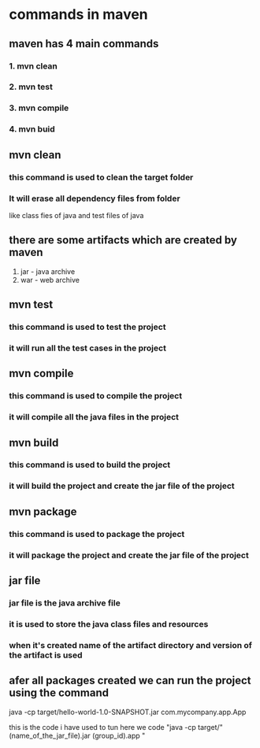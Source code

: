 # commands in maven

## maven has 4 main commands 
### 1. mvn clean
### 2. mvn test
### 3. mvn compile
### 4. mvn buid

## mvn clean
### this command is used to clean the target folder
### It will erase all dependency files from folder
like class fies of java and test files of java

## there are some artifacts which are created by maven
1. jar - java archive 
2. war - web archive

## mvn test
### this command is used to test the project
### it will run all the test cases in the project

## mvn compile
### this command is used to compile the project
### it will compile all the java files in the project

## mvn build
### this command is used to build the project
### it will build the project and create the jar file of the project

## mvn package
### this command is used to package the project
### it will package the project and create the jar file of the project



## jar file
### jar file is the java archive file
### it is used to store the java class files and resources
### when it's created name of the artifact directory and version of the artifact is used


## afer all packages created we can run the project using the command

java -cp target/hello-world-1.0-SNAPSHOT.jar com.mycompany.app.App

this is the code i have used to tun
here we code "java -cp target/" (name_of_the_jar_file).jar  (group_id).app " 
